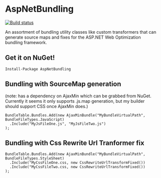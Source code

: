 AspNetBundling
==============

[![Build status](https://ci.appveyor.com/api/projects/status/suqmxmi7f9l6cv1e/branch/master)](https://ci.appveyor.com/project/benmccallum/aspnetbundling/branch/master)

An assortment of bundling utility classes like custom transformers that can generate source maps and fixes for the ASP.NET Web Optimization bundling framework.

## Get it on NuGet!

    Install-Package AspNetBundling


Bundling with SourceMap generation
---------------------------------------------------
(note: has a dependency on AjaxMin which can be grabbed from NuGet. Currently it seems it only supports .js.map generation, but my builder should support CSS once AjaxMin does.)

    BundleTable.Bundles.Add(new AjaxMinBundle("MyBundleVirtualPath", BundleFileTypes.JavaScript)
      .Include("MyJsFileOne.js", "MyJsFileTwo.js")
    );


Bundling with Css Rewrite Url Tranformer fix
---------------------------------------------------------

    BundleTable.Bundles.Add(new AjaxMinBundle("MyBundleVirtualPath", BundleFileTypes.StyleSheet)
      .Include("MyCssFileOne.css, new CssRewriteUrlTransformFixed())
      .Include("MyCssFileTwo.css, new CssRewriteUrlTransformFixed())
    );
